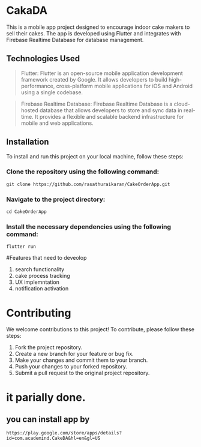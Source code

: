 # CakaDA

This is a mobile app project designed to encourage indoor cake makers to sell their cakes. The app is developed using Flutter and integrates with Firebase Realtime Database for database management.




## Technologies Used

>Flutter: Flutter is an open-source mobile application development framework created by Google. It allows developers to build high-performance, cross-platform mobile applications for iOS and Android using a single codebase.


>Firebase Realtime Database: Firebase Realtime Database is a cloud-hosted database that allows developers to store and sync data in real-time. It provides a flexible and scalable backend infrastructure for mobile and web applications.

## Installation
To install and run this project on your local machine, follow these steps:

### Clone the repository using the following command: 
```
git clone https://github.com/rasathuraikaran/CakeOrderApp.git
```


### Navigate to the project directory:
```
cd CakeOrderApp
```

### Install the necessary dependencies using the following command:
```
flutter run
```

#Features that need to deveolop
1. search functionality
2. cake process tracking 
3. UX implemntation
4. notification activation

# Contributing
We welcome contributions to this project! To contribute, please follow these steps:

1. Fork the project repository.
2. Create a new branch for your feature or bug fix.
3. Make your changes and commit them to your branch.
4. Push your changes to your forked repository.
5. Submit a pull request to the original project repository.


# it parially done.
## you can install app by

```
https://play.google.com/store/apps/details?id=com.academind.CakeDA&hl=en&gl=US
```


